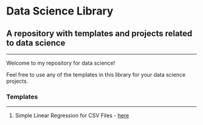 # Data Science Library
## A repository with templates and projects related to data science

---

Welcome to my repository for data science!  
  
Feel free to use any of the templates in this library for your data science projects.

### Templates

---

1. Simple Linear Regression for CSV Files - [here](/python/notebooks/machine-learning/regression/simple-linear-regression-csv.ipynb "Go to file hosted on Github")
